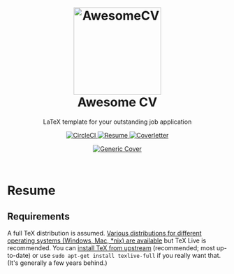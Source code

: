 <h1 align="center">
  <a href="https://github.com/posquit0/Awesome-CV" title="AwesomeCV Documentation">
    <img alt="AwesomeCV" src="https://github.com/posquit0/Awesome-CV/raw/master/icon.png" width="200px" height="200px" />
  </a>
  <br />
  Awesome CV
</h1>

<p align="center">
  LaTeX template for your outstanding job application
</p>

<div align="center">

  <a href="https://circleci.com/gh/TidalPaladin/Awesome-CV">
    <img alt="CircleCI" src="https://circleci.com/gh/TidalPaladin/Awesome-CV/tree/master.svg?style=svg" />
  </a>

  <a href="https://raw.githubusercontent.com/tidalpaladin/Awesome-CV/master/resume.pdf">
    <img alt="Resume" src="https://img.shields.io/badge/resume-pdf-green.svg" />
  </a>

  <a href="https://raw.githubusercontent.com/tidalpaladin/Awesome-CV/master/coverletter.pdf">
    <img alt="Coverletter" src="https://img.shields.io/badge/coverletter-pdf-green.svg" />
  </a>

  <a
	href="https://raw.githubusercontent.com/tidalpaladin/Awesome-CV/master/coverletter-generic.pdf">
    <img alt="Generic Cover" src="https://img.shields.io/badge/generic%20cover-pdf-green.svg" />
  </a>
</div>

<br />

# Resume

## Requirements

A full TeX distribution is assumed.  [Various distributions for different operating systems (Windows, Mac, \*nix) are available](http://tex.stackexchange.com/q/55437) but TeX Live is recommended.
You can [install TeX from upstream](http://tex.stackexchange.com/q/1092) (recommended; most up-to-date) or use `sudo apt-get install texlive-full` if you really want that.  (It's generally a few years behind.)
